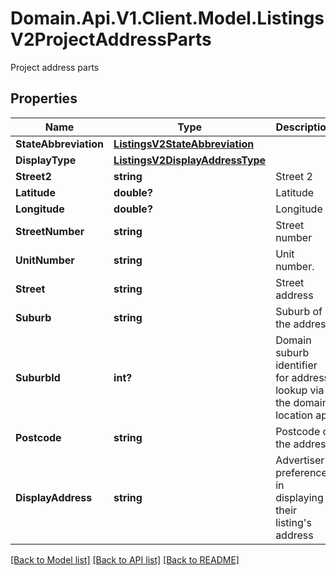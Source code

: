 # Domain.Api.V1.Client.Model.ListingsV2ProjectAddressParts
Project address parts
## Properties

Name | Type | Description | Notes
------------ | ------------- | ------------- | -------------
**StateAbbreviation** | [**ListingsV2StateAbbreviation**](ListingsV2StateAbbreviation.md) |  | [optional] 
**DisplayType** | [**ListingsV2DisplayAddressType**](ListingsV2DisplayAddressType.md) |  | [optional] 
**Street2** | **string** | Street 2 | [optional] 
**Latitude** | **double?** | Latitude | [optional] 
**Longitude** | **double?** | Longitude | [optional] 
**StreetNumber** | **string** | Street number | [optional] 
**UnitNumber** | **string** | Unit number. | [optional] 
**Street** | **string** | Street address | [optional] 
**Suburb** | **string** | Suburb of the address | [optional] 
**SuburbId** | **int?** | Domain suburb identifier for address lookup via the domain location api | [optional] 
**Postcode** | **string** | Postcode of the address | [optional] 
**DisplayAddress** | **string** | Advertiser&#39;s preference in displaying their listing&#39;s address | [optional] 

[[Back to Model list]](../README.md#documentation-for-models) [[Back to API list]](../README.md#documentation-for-api-endpoints) [[Back to README]](../README.md)

